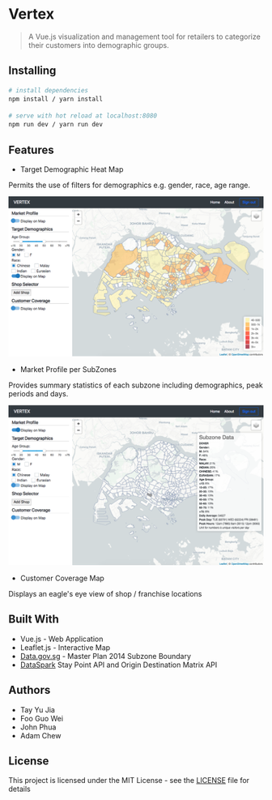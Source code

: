 # Vertex

> A Vue.js visualization and management tool for retailers to categorize their customers into demographic groups. 

## Installing

``` bash
# install dependencies
npm install / yarn install

# serve with hot reload at localhost:8080
npm run dev / yarn run dev
```

## Features

- Target Demographic Heat Map

Permits the use of filters for demographics e.g. gender, race, age range.

![Screenshot of Demo](docs/Target_Demographics.png "Target Demographics Heat Map")

- Market Profile per SubZones

Provides summary statistics of each subzone including demographics, peak periods and days.

![Screenshot of Demo](docs/Market_Profile.png "Market Profile per SubZones")

- Customer Coverage Map

Displays an eagle's eye view of shop / franchise locations 

## Built With

- Vue.js - Web Application
- Leaflet.js - Interactive Map
- [Data.gov.sg](https://data.gov.sg/dataset/master-plan-2014-subzone-boundary-web?resource_id=1f7498f8-0132-4e74-81b2-3fe3199afecf) - Master Plan 2014 Subzone Boundary
- [DataSpark](https://www.datasparkanalytics.com/) Stay Point API and Origin Destination Matrix API

## Authors

- Tay Yu Jia
- Foo Guo Wei
- John Phua
- Adam Chew

## License

This project is licensed under the MIT License - see the [LICENSE](LICENSE) file for details
